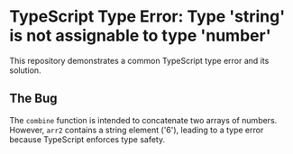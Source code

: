 # TypeScript Type Error: Type 'string' is not assignable to type 'number'

This repository demonstrates a common TypeScript type error and its solution.

## The Bug
The `combine` function is intended to concatenate two arrays of numbers. However, `arr2` contains a string element ('6'), leading to a type error because TypeScript enforces type safety.